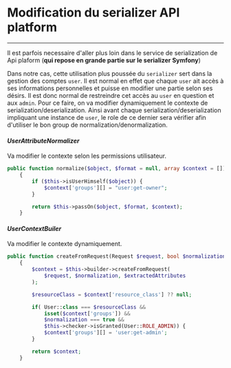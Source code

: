 # Modification du serializer API platform

---

Il est parfois necessaire d'aller plus loin dans le service de serialization de Api plaform (**qui repose en grande partie sur le serializer Symfony**)

Dans notre cas, cette utilisation plus poussée du `serializer` sert dans la gestion des comptes `user`. Il est normal en effet que chaque `user` ait accès à ses informations personnelles et puisse en modifier une partie selon ses désirs. Il est donc normal de restreindre cet accès au `user` en question et aux `admin`. 
Pour ce faire, on va modifier dynamiquement le contexte de serialization/deserialization. Ainsi avant chaque serialization/deserialization impliquant une instance de `user`, le role de ce dernier sera vérifier afin d'utiliser le bon group de normalization/denormalization.

#### *UserAttributeNormalizer*
Va modifier le contexte selon les permissions utilisateur.

```php
public function normalize($object, $format = null, array $context = [])
    {
        if ($this->isUserHimself($object)) {
            $context['groups'][] = "user:get-owner";
        }

        return $this->passOn($object, $format, $context);
    }
```

#### *UserContextBuiler*
Va modifier le contexte dynamiquement.

```php
public function createFromRequest(Request $request, bool $normalization, array $extractedAttributes = null): array
    {
        $context = $this->builder->createFromRequest(
            $request, $normalization, $extractedAttributes
        );

        $resourceClass = $context['resource_class'] ?? null;

        if( User::class === $resourceClass &&
            isset($context['groups']) &&
            $normalization === true &&
            $this->checker->isGranted(User::ROLE_ADMIN)) {
            $context['groups'][] = 'user:get-admin';
        }

        return $context;
    }
```